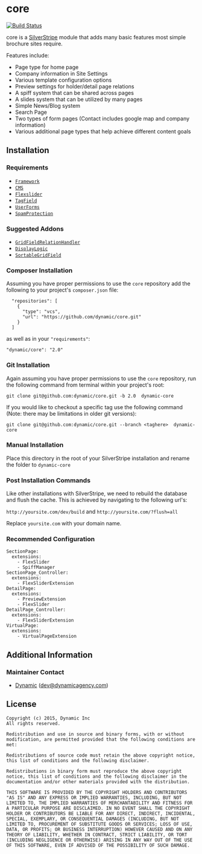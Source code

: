 # core
[![Build Status](https://magnum.travis-ci.com/dynamic/core.svg?token=ujzpSCh6NsJLpFS5WGnw&branch=master)](https://magnum.travis-ci.com/dynamic/core)

core is a [SilverStripe](http://silverstripe.org) module that adds many basic features most simple brochure sites require.

Features include:
* Page type for home page
* Company information in Site Settings
* Various template configuration options
* Preview settings for holder/detail page relations
* A spiff system that can be shared across pages
* A slides system that can be utilized by many pages
* Simple News/Blog system
* Search Page
* Two types of form pages (Contact includes google map and company information)
* Various additional page types that help achieve different content goals

## Installation

### Requirements

* [`Framework`](https://github.com/silverstripe/silverstripe-framework)
* [`CMS`](https://github.com/silverstripe/silverstripe-cms)
* [`Flexslider`](https://github.com/dynamic/SilverStripe-FlexSlider)
* [`TagField`](https://github.com/silverstripe-labs/silverstripe-tagfield)
* [`UserForms`](https://github.com/silverstripe/silverstripe-userforms)
* [`SpamProtection`](https://github.com/silverstripe/silverstripe-spamprotection)

### Suggested Addons

* [`GridFieldRelationHandler`](https://git.simon.geek.nz/simon_w/gridfieldrelationhandler)
* [`DisplayLogic`](https://github.com/unclecheese/silverstripe-display-logic)
* [`SortableGridField`](https://github.com/UndefinedOffset/SortableGridField)

### Composer Installation

Assuming you have proper permissions to use the `core` repository add the following to your project's `composer.json` file:

```
  "repositories": [
    {
      "type": "vcs",
      "url": "https://github.com/dynamic/core.git"
    }
  ]
```

as well as in your `"requirements"`:

```
"dynamic/core": "2.0"
```

### Git Installation

Again assuming you have proper permissions to use the `core` repository, run the following command from terminal within your project's root:

`git clone git@github.com:dynamic/core.git -b 2.0  dynamic-core`

If you would like to checkout a specific tag use the following command (Note: there may be limitations in older git versions):

`git clone git@github.com:dynamic/core.git --branch <taghere>  dynamic-core`

### Manual Installation

Place this directory in the root of your SilverStripe installation and rename the folder to `dynamic-core`

### Post Installation Commands

Like other installations with SilverStripe, we need to rebuild the database and flush the cache. This is achieved by navigating to the following url's:

`http://yoursite.com/dev/build` and `http://yoursite.com/?flush=all`

Replace `yoursite.com` with your domain name.

### Recommended Configuration

```
SectionPage:
  extensions:
    - FlexSlider
    - SpiffManager
SectionPage_Controller:
  extensions:
    - FlexSliderExtension
DetailPage:
  extensions:
    - PreviewExtension
    - FlexSlider
DetailPage_Controller:
  extensions:
    - FlexSliderExtension
VirtualPage:
  extensions:
    - VirtualPageExtension
```

## Additional Information

### Maintainer Contact

 *  [Dynamic](http://www.dynamicagency.com) (<dev@dynamicagency.com>)
 
## License

	Copyright (c) 2015, Dynamic Inc
	All rights reserved.
	
	Redistribution and use in source and binary forms, with or without modification, are permitted provided that the following conditions are met:
	
	Redistributions of source code must retain the above copyright notice, this list of conditions and the following disclaimer.
	
	Redistributions in binary form must reproduce the above copyright notice, this list of conditions and the following disclaimer in the documentation and/or other materials provided with the distribution.
	
	THIS SOFTWARE IS PROVIDED BY THE COPYRIGHT HOLDERS AND CONTRIBUTORS "AS IS" AND ANY EXPRESS OR IMPLIED WARRANTIES, INCLUDING, BUT NOT LIMITED TO, THE IMPLIED WARRANTIES OF MERCHANTABILITY AND FITNESS FOR A PARTICULAR PURPOSE ARE DISCLAIMED. IN NO EVENT SHALL THE COPYRIGHT HOLDER OR CONTRIBUTORS BE LIABLE FOR ANY DIRECT, INDIRECT, INCIDENTAL, SPECIAL, EXEMPLARY, OR CONSEQUENTIAL DAMAGES (INCLUDING, BUT NOT LIMITED TO, PROCUREMENT OF SUBSTITUTE GOODS OR SERVICES; LOSS OF USE, DATA, OR PROFITS; OR BUSINESS INTERRUPTION) HOWEVER CAUSED AND ON ANY THEORY OF LIABILITY, WHETHER IN CONTRACT, STRICT LIABILITY, OR TORT (INCLUDING NEGLIGENCE OR OTHERWISE) ARISING IN ANY WAY OUT OF THE USE OF THIS SOFTWARE, EVEN IF ADVISED OF THE POSSIBILITY OF SUCH DAMAGE.